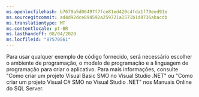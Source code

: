 ```yaml
---
ms.openlocfilehash: b7679a5d06497f7fce81ed420c4fda1f79eed91e
ms.sourcegitcommit: ad4d92dce894592a259721a1571b1d8736abacdb
ms.translationtype: MT
ms.contentlocale: pt-BR
ms.lasthandoff: 08/04/2020
ms.locfileid: "87570561"
---
```

Para usar qualquer exemplo de código fornecido, será necessário escolher o ambiente de programação, o modelo de programação e a linguagem de programação para criar o aplicativo. Para mais informações, consulte "Como criar um projeto Visual Basic SMO no Visual Studio .NET" ou "Como criar um projeto Visual C\# SMO no Visual Studio .NET" nos Manuais Online do SQL Server.
